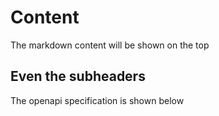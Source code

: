 # Content

The markdown content will be shown on the top

## Even the subheaders

The openapi specification is shown below

